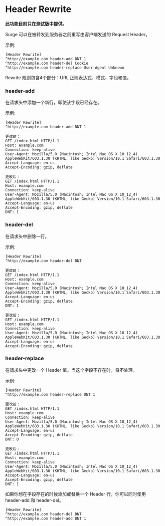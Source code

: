 # Header Rewrite

**此功能目前只在测试版中提供。**

Surge 可以在被转发到服务器之前重写由客户端发送的 Request Header。

示例:

```
[Header Rewrite]
^http://example.com header-add DNT 1
^http://example.com header-del Cookie
^http://example.com header-replace User-Agent Unknown
```

Rewrite 规则包含4个部分：URL 正则表达式、模式、字段和值。

### header-add

在请求头中添加一个新行，即使该字段已经存在。

示例:

```
[Header Rewrite]
^http://example.com header-add DNT 1

更改前：
GET /index.html HTTP/1.1
Host: example.com
Connection: keep-alive
User-Agent: Mozilla/5.0 (Macintosh; Intel Mac OS X 10_12_4) AppleWebKit/603.1.30 (KHTML, like Gecko) Version/10.1 Safari/603.1.30
Accept-Language: en-us
Accept-Encoding: gzip, deflate

更改后：
GET /index.html HTTP/1.1
Host: example.com
Connection: keep-alive
User-Agent: Mozilla/5.0 (Macintosh; Intel Mac OS X 10_12_4) AppleWebKit/603.1.30 (KHTML, like Gecko) Version/10.1 Safari/603.1.30
Accept-Language: en-us
Accept-Encoding: gzip, deflate
DNT: 1
```

### header-del

在请求头中删除一行。

示例:

```
[Header Rewrite]
^http://example.com header-del DNT

更改前：
GET /index.html HTTP/1.1
Host: example.com
Connection: keep-alive
User-Agent: Mozilla/5.0 (Macintosh; Intel Mac OS X 10_12_4) AppleWebKit/603.1.30 (KHTML, like Gecko) Version/10.1 Safari/603.1.30
Accept-Language: en-us
Accept-Encoding: gzip, deflate
DNT: 1

更改后：
GET /index.html HTTP/1.1
Host: example.com
Connection: keep-alive
User-Agent: Mozilla/5.0 (Macintosh; Intel Mac OS X 10_12_4) AppleWebKit/603.1.30 (KHTML, like Gecko) Version/10.1 Safari/603.1.30
Accept-Language: en-us
Accept-Encoding: gzip, deflate
```

### header-replace

在请求头中更改一个 Header 值。当这个字段不存在时，将不处理。

示例:

```
[Header Rewrite]
^http://example.com header-replace DNT 1

更改前：
GET /index.html HTTP/1.1
Host: example.com
Connection: keep-alive
User-Agent: Mozilla/5.0 (Macintosh; Intel Mac OS X 10_12_4) AppleWebKit/603.1.30 (KHTML, like Gecko) Version/10.1 Safari/603.1.30
Accept-Language: en-us
Accept-Encoding: gzip, deflate
DNT: 0

更改后：
GET /index.html HTTP/1.1
Host: example.com
Connection: keep-alive
User-Agent: Mozilla/5.0 (Macintosh; Intel Mac OS X 10_12_4) AppleWebKit/603.1.30 (KHTML, like Gecko) Version/10.1 Safari/603.1.30
Accept-Language: en-us
Accept-Encoding: gzip, deflate
DNT: 1
```

如果你想在字段存在的时候添加或替换一个 Header 行，你可以同时使用 header-add 和 header-del。

```
[Header Rewrite]
^http://example.com header-del DNT
^http://example.com header-add DNT 1
```